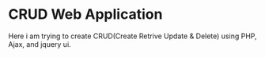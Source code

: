 # CRUD Web Application

Here i am trying to create CRUD(Create Retrive Update & Delete) using PHP, Ajax, and jquery ui.
